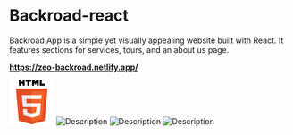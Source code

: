 # Backroad-react
Backroad App is a simple yet visually appealing website built with React. It features sections for services, tours, and an about us page.
 
<strong style="font-weight:bold; display:block; width:100%;">https://zeo-backroad.netlify.app/</strong>


<div style=" disply:flex; justify-content: center; margin: 0 auto">
<img src="/src/images/HTML5_logo_and_wordmark.svg.png" alt="Description" width="80px" >
<img src="CSS-Logo.png" alt="Description" width="130px" >
<img src="JavaScript-Logo-2048x1280.png" alt="Description" width="130px" >
 <img src="react.png" alt="Description" width="100px" >
</div>
 
